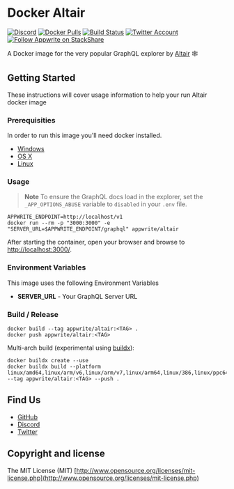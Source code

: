 # Docker Altair

[![Discord](https://img.shields.io/discord/564160730845151244?label=discord&style=flat-square)](https://appwrite.io/discord)
[![Docker Pulls](https://img.shields.io/docker/pulls/appwrite/altair?color=f02e65&style=flat-square)](https://hub.docker.com/r/appwrite/altair)
[![Build Status](https://img.shields.io/travis/com/appwrite/docker-altair?style=flat-square)](https://travis-ci.com/appwrite/docker-altair)
[![Twitter Account](https://img.shields.io/twitter/follow/appwrite_io?color=00acee&label=twitter&style=flat-square)](https://twitter.com/appwrite_io)
[![Follow Appwrite on StackShare](https://img.shields.io/badge/follow%20on-stackshare-blue?style=flat-square)](https://stackshare.io/appwrite)

A Docker image for the very popular GraphQL explorer by [Altair](https://altair.sirmuel.design/) 🕸

## Getting Started

These instructions will cover usage information to help your run Altair docker image

### Prerequisities

In order to run this image you'll need docker installed.

- [Windows](https://docs.docker.com/windows/started)
- [OS X](https://docs.docker.com/mac/started/)
- [Linux](https://docs.docker.com/linux/started/)

### Usage

> **Note**
> To ensure the GraphQL docs load in the explorer, set the `_APP_OPTIONS_ABUSE` variable to `disabled` in your `.env` file.

```shell
APPWRITE_ENDPOINT=http://localhost/v1
docker run --rm -p "3000:3000" -e "SERVER_URL=$APPWRITE_ENDPOINT/graphql" appwrite/altair
```

After starting the container, open your browser and browse to [http://localhost:3000/](http://localhost:3000/).

### Environment Variables

This image uses the following Environment Variables

- **SERVER_URL** - Your GraphQL Server URL

### Build / Release

```
docker build --tag appwrite/altair:<TAG> .
docker push appwrite/altair:<TAG>
```

Multi-arch build (experimental using [buildx](https://github.com/docker/buildx)):

```
docker buildx create --use
docker buildx build --platform linux/amd64,linux/arm/v6,linux/arm/v7,linux/arm64,linux/386,linux/ppc64le --tag appwrite/altair:<TAG> --push .
```

## Find Us

- [GitHub](https://github.com/appwrite)
- [Discord](https://appwrite.io/discord)
- [Twitter](https://twitter.com/appwrite_io)

## Copyright and license

The MIT License (MIT) [http://www.opensource.org/licenses/mit-license.php](http://www.opensource.org/licenses/mit-license.php)
